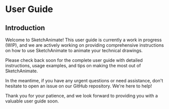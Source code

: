 # User Guide

## Introduction

Welcome to SketchAnimate! This user guide is currently a work in progress (WIP), and we are actively working on providing comprehensive instructions on how to use SketchAnimate to animate your technical drawings.

Please check back soon for the complete user guide with detailed instructions, usage examples, and tips on making the most out of SketchAnimate.

In the meantime, if you have any urgent questions or need assistance, don't hesitate to open an issue on our GitHub repository. We're here to help!

Thank you for your patience, and we look forward to providing you with a valuable user guide soon.

